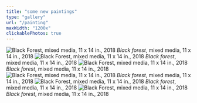 ```yaml
---
title: "some new paintings"
type: "gallery"
url: "/painting"
maxWidth: "1200x"
clickablePhotos: true
---
```

![Black Forest, mixed media, 11 x 14 in., 2018](https://res.cloudinary.com/df2ebjhsp/image/upload/c_scale,w_auto,dpr_auto,f_auto,q_auto/v1560476280/22.webp)
*Black forest*, mixed media, 11 x 14 in., 2018
![Black Forest, mixed media, 11 x 14 in., 2018](https://res.cloudinary.com/df2ebjhsp/image/upload/c_scale,w_auto,dpr_auto,f_auto,q_auto/v1560476280/23.webp)
*Black forest*, mixed media, 11 x 14 in., 2018
![Black Forest, mixed media, 11 x 14 in., 2018](https://res.cloudinary.com/df2ebjhsp/image/upload/c_scale,w_auto,dpr_auto,f_auto,q_auto/v1560476280/34.webp)
*Black forest*, mixed media, 11 x 14 in., 2018
![Black Forest, mixed media, 11 x 14 in., 2018](https://res.cloudinary.com/df2ebjhsp/image/upload/c_scale,w_auto,dpr_auto,f_auto,q_auto/v1560476280/25.webp)
*Black forest*, mixed media, 11 x 14 in., 2018
![Black Forest, mixed media, 11 x 14 in., 2018](https://res.cloudinary.com/df2ebjhsp/image/upload/c_scale,w_auto,dpr_auto,f_auto,q_auto/v1560476280/26.webp)
*Black forest*, mixed media, 11 x 14 in., 2018
![Black Forest, mixed media, 11 x 14 in., 2018](https://res.cloudinary.com/df2ebjhsp/image/upload/c_scale,w_auto,dpr_auto,f_auto,q_auto/v1560476280/32.webp)
*Black forest*, mixed media, 11 x 14 in., 2018
